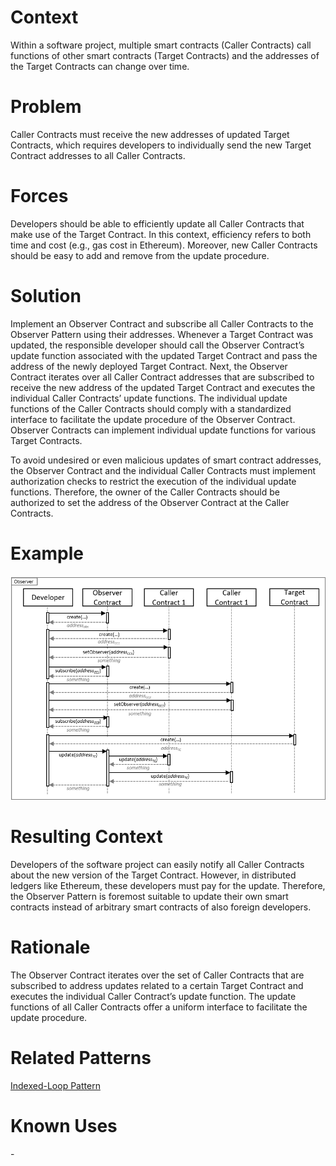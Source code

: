 # Context
Within a software project, multiple smart contracts (Caller Contracts) call functions of other smart contracts (Target Contracts) and the addresses of the Target Contracts can change over time.

# Problem
Caller Contracts must receive the new addresses of updated Target Contracts, which requires developers to individually send the new Target Contract addresses to all Caller Contracts.

# Forces
Developers should be able to efficiently update all Caller Contracts that make use of the Target Contract. In this context, efficiency refers to both time and cost (e.g., gas cost in Ethereum). Moreover, new Caller Contracts should be easy to add and remove from the update procedure.

# Solution
Implement an Observer Contract and subscribe all Caller Contracts to the Observer Pattern using their addresses. Whenever a Target Contract was updated, the responsible developer should call the Observer Contract’s update function associated with the updated Target Contract and pass the address of the newly deployed Target Contract. Next, the Observer Contract iterates over all Caller Contract addresses that are subscribed to receive the new address of the updated Target Contract and executes the individual Caller Contracts’ update functions. The individual update functions of the Caller Contracts should comply with a standardized interface to facilitate the update procedure of the Observer Contract. Observer Contracts can implement individual update functions for various Target Contracts.

To avoid undesired or even malicious updates of smart contract addresses, the Observer Contract and the individual Caller Contracts must implement authorization checks to restrict the execution of the individual update functions. Therefore, the owner of the Caller Contracts should be authorized to set the address of the Observer Contract at the Caller Contracts.

# Example
![Observer](Observer%20Pattern%20-%20Observer.png)

# Resulting Context
Developers of the software project can easily notify all Caller Contracts about the new version of the Target Contract. However, in distributed ledgers like Ethereum, these developers must pay for the update. Therefore, the Observer Pattern is foremost suitable to update their own smart contracts instead of arbitrary smart contracts of also foreign developers.

# Rationale
The Observer Contract iterates over the set of Caller Contracts that are subscribed to address updates related to a certain Target Contract and executes the individual Caller Contract’s update function. The update functions of all Caller Contracts offer a uniform interface to facilitate the update procedure.

# Related Patterns
[Indexed-Loop Pattern](/Design%20Patterns/Indexed-Loop%20Pattern/README.md#context)

# Known Uses
\-
